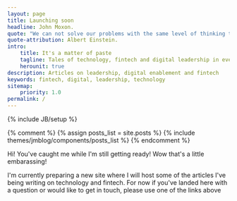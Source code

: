 ```yaml
---
layout: page
title: Launching soon
headline: John Moxon.
quote: "We can not solve our problems with the same level of thinking that created them."
quote-attribution: Albert Einstein.
intro:
    title: It's a matter of paste 
    tagline: Tales of technology, fintech and digital leadership in ever changing times 
    herounit: true
description: Articles on leadership, digital enablement and fintech
keywords: fintech, digital, leadership, technology
sitemap:
    priority: 1.0
permalink: /
---
```

{% include JB/setup %}

{% comment %}
{% assign posts_list = site.posts %}
{% include themes/jmblog/components/posts_list %}
{% endcomment %}

Hi! You've caught me while I'm still getting ready! Wow that's a little embarassing!

I'm currently preparing a new site where I will host some of the articles I've being writing on technology and fintech. For now if you've landed here with a question or would like to get in touch, please use one of the links above